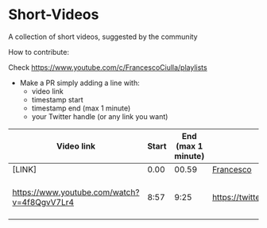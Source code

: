 # Short-Videos
A collection of short videos, suggested by the community

How to contribute:

Check https://www.youtube.com/c/FrancescoCiulla/playlists

- Make a PR simply adding a line with:
  - video link
  - timestamp start
  - timestamp end (max 1 minute)
  - your Twitter handle (or any link you want)

| Video link | Start | End (max 1 minute)| Suggester | Status |
|--- |--- |--- |--- |--- |
|[LINK]|0.00 |00.59 |[Francesco](https://francescociulla.com) |TBD |
|https://www.youtube.com/watch?v=4f8QgvV7Lr4 | 8:57 | 9:25 | https://twitter.com/iashishkhangwal | Why Open SOurce ? |